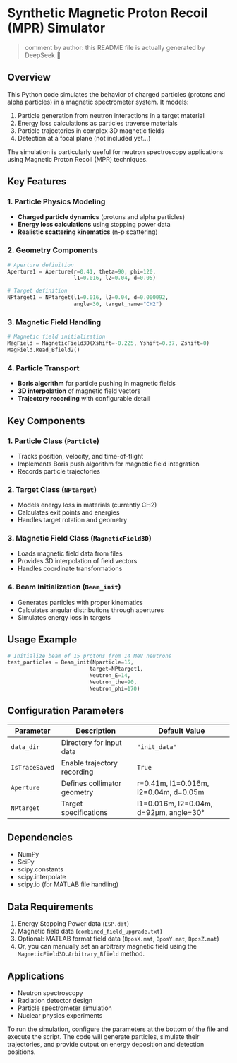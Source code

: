 # Synthetic Magnetic Proton Recoil (MPR) Simulator
> comment by author: this README file is actually generated by DeepSeek 🤣
## Overview
This Python code simulates the behavior of charged particles (protons and alpha particles) in a magnetic spectrometer system. It models:
1. Particle generation from neutron interactions in a target material
2. Energy loss calculations as particles traverse materials
3. Particle trajectories in complex 3D magnetic fields
4. Detection at a focal plane (not included yet...)

The simulation is particularly useful for neutron spectroscopy applications using Magnetic Proton Recoil (MPR) techniques.

## Key Features

### 1. Particle Physics Modeling
- **Charged particle dynamics** (protons and alpha particles)
- **Energy loss calculations** using stopping power data
- **Realistic scattering kinematics** (n-p scattering)

### 2. Geometry Components
```python
# Aperture definition
Aperture1 = Aperture(r=0.41, theta=90, phi=120, 
                     l1=0.016, l2=0.04, d=0.05)

# Target definition
NPtarget1 = NPtarget(l1=0.016, l2=0.04, d=0.000092, 
                     angle=30, target_name="CH2")
```

### 3. Magnetic Field Handling
```python
# Magnetic field initialization
MagField = MagneticField3D(Xshift=-0.225, Yshift=0.37, Zshift=0)
MagField.Read_Bfield2()
```

### 4. Particle Transport
- **Boris algorithm** for particle pushing in magnetic fields
- **3D interpolation** of magnetic field vectors
- **Trajectory recording** with configurable detail

## Key Components

### 1. Particle Class (`Particle`)
- Tracks position, velocity, and time-of-flight
- Implements Boris push algorithm for magnetic field integration
- Records particle trajectories

### 2. Target Class (`NPtarget`)
- Models energy loss in materials (currently CH2)
- Calculates exit points and energies
- Handles target rotation and geometry

### 3. Magnetic Field Class (`MagneticField3D`)
- Loads magnetic field data from files
- Provides 3D interpolation of field vectors
- Handles coordinate transformations

### 4. Beam Initialization (`Beam_init`)
- Generates particles with proper kinematics
- Calculates angular distributions through apertures
- Simulates energy loss in targets

## Usage Example

```python
# Initialize beam of 15 protons from 14 MeV neutrons
test_particles = Beam_init(Nparticle=15, 
                          target=NPtarget1, 
                          Neutron_E=14, 
                          Neutron_the=90, 
                          Neutron_phi=170)
```

## Configuration Parameters
| Parameter | Description | Default Value |
|-----------|-------------|---------------|
| `data_dir` | Directory for input data | `"init_data"` |
| `IsTraceSaved` | Enable trajectory recording | `True` |
| `Aperture` | Defines collimator geometry | r=0.41m, l1=0.016m, l2=0.04m, d=0.05m |
| `NPtarget` | Target specifications | l1=0.016m, l2=0.04m, d=92μm, angle=30° |

## Dependencies
- NumPy
- SciPy
- scipy.constants
- scipy.interpolate
- scipy.io (for MATLAB file handling)

## Data Requirements
1. Energy Stopping Power data (`ESP.dat`)
2. Magnetic field data (`combined_field_upgrade.txt`)
3. Optional: MATLAB format field data (`BposX.mat`, `BposY.mat`, `BposZ.mat`)
4. Or, you can manually set an arbitrary magnetic field using the `MagneticField3D.Arbitrary_Bfield` method.

## Applications
- Neutron spectroscopy
- Radiation detector design
- Particle spectrometer simulation
- Nuclear physics experiments

To run the simulation, configure the parameters at the bottom of the file and execute the script. The code will generate particles, simulate their trajectories, and provide output on energy deposition and detection positions.
